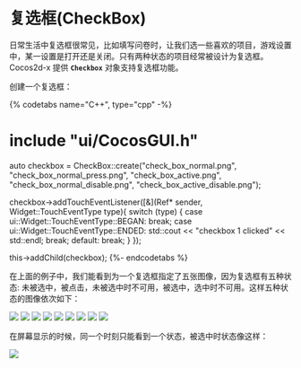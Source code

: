 # 复选框(CheckBox)

日常生活中复选框很常见，比如填写问卷时，让我们选一些喜欢的项目，游戏设置中，某一设置是打开还是关闭。只有两种状态的项目经常被设计为复选框。Cocos2d-x 提供 __`Checkbox`__ 对象支持复选框功能。

创建一个复选框：

{% codetabs name="C++", type="cpp" -%}
# include "ui/CocosGUI.h"

auto checkbox = CheckBox::create("check_box_normal.png",
                                 "check_box_normal_press.png",
                                 "check_box_active.png",
                                 "check_box_normal_disable.png",
                                 "check_box_active_disable.png");

checkbox->addTouchEventListener([&](Ref* sender, Widget::TouchEventType type){
        switch (type)
        {
                case ui::Widget::TouchEventType::BEGAN:
                        break;
                case ui::Widget::TouchEventType::ENDED:
                        std::cout << "checkbox 1 clicked" << std::endl;
                        break;
                default:
                        break;
        }
});

this->addChild(checkbox);
{%- endcodetabs %}

在上面的例子中，我们能看到为一个复选框指定了五张图像，因为复选框有五种状态: 未被选中，被点击，未被选中时不可用，被选中，选中时不可用。这样五种状态的图像依次如下：

![](../../en/ui_components/ui_components-img/CheckBox_Normal.png "") ![](../../en/basic_concepts/basic_concepts-img/smallSpacer.png "") ![](../../en/ui_components/ui_components-img/CheckBox_Press.png "") ![](../../en/basic_concepts/basic_concepts-img/smallSpacer.png "")
![](../../en/ui_components/ui_components-img/CheckBox_Disable.png "") ![](../../en/basic_concepts/basic_concepts-img/smallSpacer.png "")
![](../../en/ui_components/ui_components-img/CheckBoxNode_Normal.png "") ![](../../en/basic_concepts/basic_concepts-img/smallSpacer.png "")
![](../../en/ui_components/ui_components-img/CheckBoxNode_Disable.png "")

在屏幕显示的时候，同一个时刻只能看到一个状态，被选中时状态像这样：

![](ui_components-img/Checkbox_example.png "")
